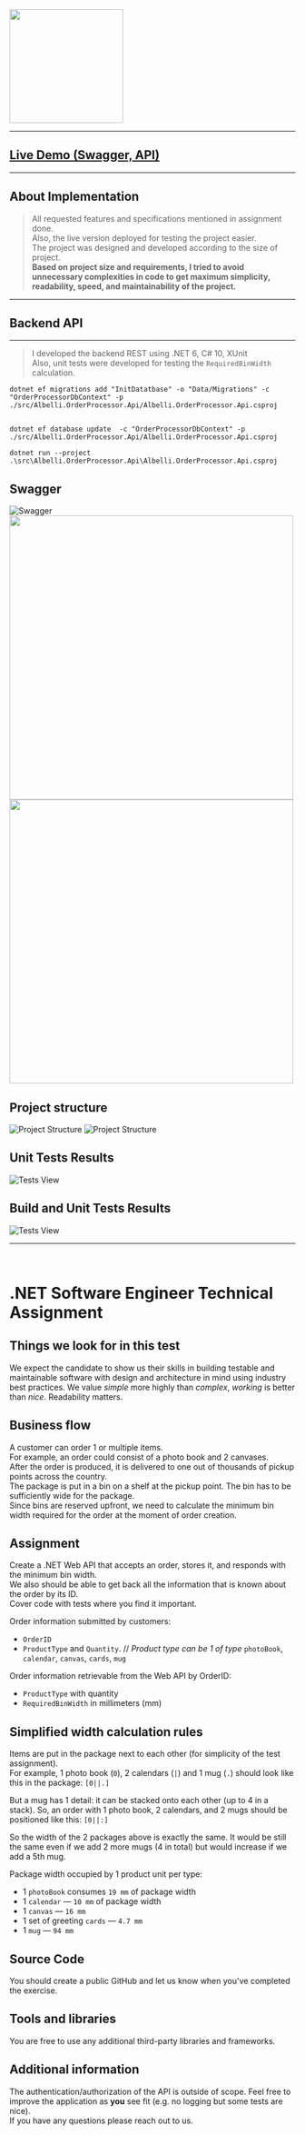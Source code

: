 
<img src="docs/albelli_logo.png" width="200">

---
## [Live Demo (Swagger, API) ](https://albelli.mesbahi.net/swagger/index.html)
---
## About Implementation
> All requested features and specifications mentioned in assignment done.<br>Also, the live version deployed for testing the project easier.<br>The project was designed and developed according to the size of project.<br>**Based on project size and requirements, I tried to avoid unnecessary complexities in code to get maximum simplicity, readability, speed, and maintainability of the project.**
---


## **Backend API**
---
> I developed the backend REST using .NET 6, C# 10, XUnit<br> Also, unit tests were developed for testing the ```RequiredBinWidth``` calculation.<br>

```
dotnet ef migrations add "InitDatatbase" -o "Data/Migrations" -c "OrderProcessorDbContext" -p ./src/Albelli.OrderProcessor.Api/Albelli.OrderProcessor.Api.csproj


dotnet ef database update  -c "OrderProcessorDbContext" -p ./src/Albelli.OrderProcessor.Api/Albelli.OrderProcessor.Api.csproj

dotnet run --project .\src\Albelli.OrderProcessor.Api\Albelli.OrderProcessor.Api.csproj
```

## **Swagger**
![Swagger](docs/swagger1.png)
<br>
<img src="docs/swagger2.png" width="500">
<img src="docs/swagger3.png" width="500">

## **Project structure**
![Project Structure](docs/project_structure.png)
![Project Structure](docs/project_structure2.png)

## **Unit Tests Results**
![Tests View](docs/unit_tests.png)

## **Build and Unit Tests Results**
![Tests View](docs/build.png)


---
<br>

# .NET Software Engineer Technical Assignment

## Things we look for in this test

We expect the candidate to show us their skills in building testable and maintainable software with design and architecture in mind using industry best practices.
We value _simple_ more highly than _complex_, _working_ is better than _nice_. Readability matters.

## Business flow

A customer can order 1 or multiple items.  
For example, an order could consist of a photo book and 2 canvases.  
After the order is produced, it is delivered to one out of thousands of pickup points across the country.  
The package is put in a bin on a shelf at the pickup point. The bin has to be sufficiently wide for the package.  
Since bins are reserved upfront, we need to calculate the minimum bin width required for the order at the moment of order creation.  

## Assignment

Create a .NET Web API that accepts an order, stores it, and responds with the minimum bin width.  
We also should be able to get back all the information that is known about the order by its ID.  
Cover code with tests where you find it important.  

Order information submitted by customers:

* `OrderID`
* `ProductType` and `Quantity`. // _Product type can be 1 of type_ `photoBook`, `calendar`, `canvas`, `cards`, `mug`

Order information retrievable from the Web API by OrderID:
* `ProductType` with quantity
* `RequiredBinWidth` in millimeters (mm)

## Simplified width calculation rules

Items are put in the package next to each other (for simplicity of the test assignment).  
For example, 1 photo book (`0`), 2 calendars (`|`) and 1 mug (`.`) should look like this in the package:
`[0||.]`

But a mug has 1 detail: it can be stacked onto each other (up to 4 in a stack). So, an order with 1 photo book, 2 calendars, and 2 mugs should be positioned like this:
`[0||:]`

So the width of the 2 packages above is exactly the same. It would be still the same even if we add 2 more mugs (4 in total) but would increase if we add a 5th mug.

Package width occupied by 1 product unit per type:

* 1 `photoBook` consumes `19 mm` of package width
* 1 `calendar` — `10 mm` of package width
* 1 `canvas` — `16 mm`
* 1 set of greeting `cards` — `4.7 mm`
* 1 `mug` — `94 mm`

## Source Code

You should create a public GitHub and let us know when you've completed the exercise.

## Tools and libraries

You are free to use any additional third-party libraries and frameworks.

## Additional information

The authentication/authorization of the API is outside of scope.
Feel free to improve the application as **you** see fit (e.g. no logging but some tests are nice).  
If you have any questions please reach out to us.